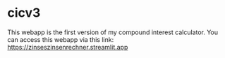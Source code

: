 # cicv3
This webapp is the first version of my compound interest calculator.
You can access this webapp via this link: https://zinseszinsenrechner.streamlit.app
